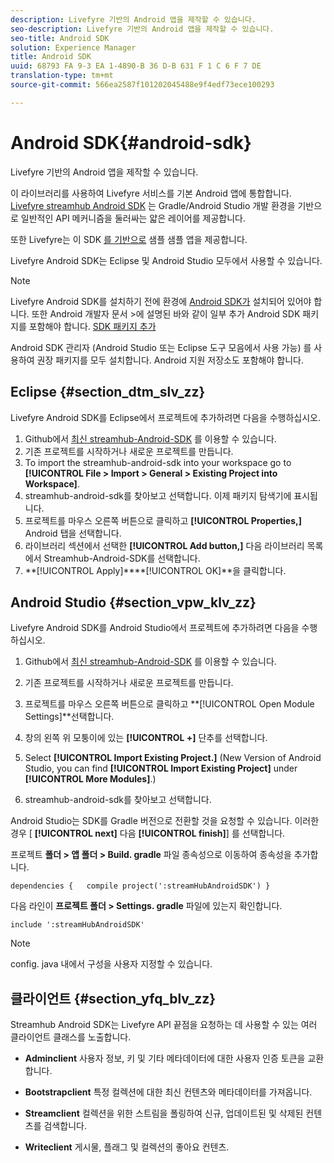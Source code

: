 ```yaml
---
description: Livefyre 기반의 Android 앱을 제작할 수 있습니다.
seo-description: Livefyre 기반의 Android 앱을 제작할 수 있습니다.
seo-title: Android SDK
solution: Experience Manager
title: Android SDK
uuid: 68793 FA 9-3 EA 1-4890-B 36 D-B 631 F 1 C 6 F 7 DE
translation-type: tm+mt
source-git-commit: 566ea2587f101202045488e9f4edf73ece100293

---
```



# Android SDK{#android-sdk}

Livefyre 기반의 Android 앱을 제작할 수 있습니다.

이 라이브러리를 사용하여 Livefyre 서비스를 기본 Android 앱에 통합합니다. [Livefyre streamhub Android SDK](https://github.com/Livefyre/StreamHub-Android-SDK) 는 Gradle/Android Studio 개발 환경을 기반으로 일반적인 API 메커니즘을 둘러싸는 얇은 레이어를 제공합니다.

또한 Livefyre는 이 SDK [를 기반으로](https://github.com/Livefyre/StreamHub-iOS-Reviews-App) 샘플 샘플 앱을 제공합니다.

Livefyre Android SDK는 Eclipse 및 Android Studio 모두에서 사용할 수 있습니다.

>[!NOTE]
>
>Livefyre Android SDK를 설치하기 전에 환경에 [Android SDK가](https://developer.android.com/sdk/index.html) 설치되어 있어야 합니다. 또한 Android 개발자 문서 >에 설명된 바와 같이 일부 추가 Android SDK 패키지를 포함해야 합니다.
>[SDK 패키지 추가](https://developer.android.com/sdk/installing/adding-packages.html)

Android SDK 관리자 (Android Studio 또는 Eclipse 도구 모음에서 사용 가능) 를 사용하여 권장 패키지를 모두 설치합니다. Android 지원 저장소도 포함해야 합니다.

## Eclipse {#section_dtm_slv_zz}

Livefyre Android SDK를 Eclipse에서 프로젝트에 추가하려면 다음을 수행하십시오.

1. Github에서 [최신 streamhub-Android-SDK](https://github.com/Livefyre/StreamHub-Android-SDK) 를 이용할 수 있습니다.
1. 기존 프로젝트를 시작하거나 새로운 프로젝트를 만듭니다.
1. To import the streamhub-android-sdk into your workspace go to **[!UICONTROL File > Import > General > Existing Project into Workspace]**.
1. streamhub-android-sdk를 찾아보고 선택합니다. 이제 패키지 탐색기에 표시됩니다.
1. 프로젝트를 마우스 오른쪽 버튼으로 클릭하고 **[!UICONTROL Properties,]** Android 탭을 선택합니다.
1. 라이브러리 섹션에서 선택한 **[!UICONTROL Add button,]** 다음 라이브러리 목록에서 Streamhub-Android-SDK를 선택합니다.
1. **[!UICONTROL Apply]****[!UICONTROL OK]**을 클릭합니다.

## Android Studio {#section_vpw_klv_zz}

Livefyre Android SDK를 Android Studio에서 프로젝트에 추가하려면 다음을 수행하십시오.

1. Github에서 [최신 streamhub-Android-SDK](https://github.com/Livefyre/StreamHub-Android-SDK) 를 이용할 수 있습니다.
1. 기존 프로젝트를 시작하거나 새로운 프로젝트를 만듭니다.
1. 프로젝트를 마우스 오른쪽 버튼으로 클릭하고 **[!UICONTROL Open Module Settings]**선택합니다.
1. 창의 왼쪽 위 모퉁이에 있는 **[!UICONTROL +]** 단추를 선택합니다.
1. Select **[!UICONTROL Import Existing Project.]** (New Version of Android Studio, you can find **[!UICONTROL Import Existing Project]** under **[!UICONTROL More Modules]**.)

1. streamhub-android-sdk를 찾아보고 선택합니다.

Android Studio는 SDK를 Gradle 버전으로 전환할 것을 요청할 수 있습니다. 이러한 경우 [ **[!UICONTROL next]** 다음 **[!UICONTROL finish]**] 를 선택합니다.

프로젝트 **폴더 > 앱 폴더 > Build. gradle** 파일 종속성으로 이동하여 종속성을 추가합니다.

```
dependencies {   compile project(':streamHubAndroidSDK') } 
```

다음 라인이 **프로젝트 폴더 > Settings. gradle** 파일에 있는지 확인합니다.

```
include ':streamHubAndroidSDK' 
```

>[!NOTE]
>
>config. java 내에서 구성을 사용자 지정할 수 있습니다.

## 클라이언트 {#section_yfq_blv_zz}

Streamhub Android SDK는 Livefyre API 끝점을 요청하는 데 사용할 수 있는 여러 클라이언트 클래스를 노출합니다.

* **Adminclient** 사용자 정보, 키 및 기타 메타데이터에 대한 사용자 인증 토큰을 교환합니다.

* **Bootstrapclient** 특정 컬렉션에 대한 최신 컨텐츠와 메타데이터를 가져옵니다.

* **Streamclient** 컬렉션을 위한 스트림을 폴링하여 신규, 업데이트된 및 삭제된 컨텐츠를 검색합니다.

* **Writeclient** 게시물, 플래그 및 컬렉션의 좋아요 컨텐츠.

